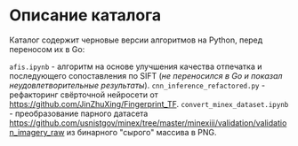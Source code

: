 # Описание каталога

Каталог содержит черновые версии алгоритмов на Python, перед переносом их в Go:

`afis.ipynb` - алгоритм на основе улучшения качества отпечатка и последующего сопоставления по SIFT (*не переносился в Go и показал неудовлетворительные результаты*).
`cnn_inference_refactored.py` - рефакторинг свёрточной нейросети от https://github.com/JinZhuXing/Fingerprint_TF.
`convert_minex_dataset.ipynb` - преобразование парного датасета https://github.com/usnistgov/minex/tree/master/minexiii/validation/validation_imagery_raw из бинарного "сырого" массива в PNG.
